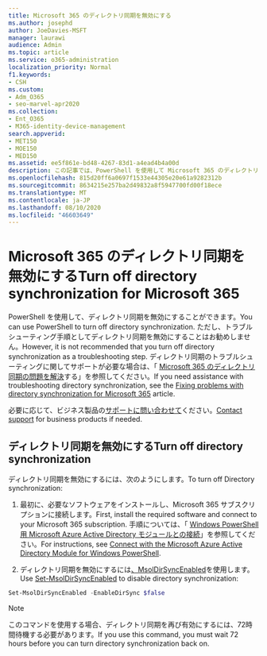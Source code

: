 ```yaml
---
title: Microsoft 365 のディレクトリ同期を無効にする
ms.author: josephd
author: JoeDavies-MSFT
manager: laurawi
audience: Admin
ms.topic: article
ms.service: o365-administration
localization_priority: Normal
f1.keywords:
- CSH
ms.custom:
- Adm_O365
- seo-marvel-apr2020
ms.collection:
- Ent_O365
- M365-identity-device-management
search.appverid:
- MET150
- MOE150
- MED150
ms.assetid: ee5f861e-bd48-4267-83d1-a4ead4b4a00d
description: この記事では、PowerShell を使用して Microsoft 365 のディレクトリ同期を無効にする方法についての情報を確認します。
ms.openlocfilehash: 815d20ff6a0697f1533e44305e20e61a9282312b
ms.sourcegitcommit: 8634215e257ba2d49832a8f5947700fd00f18ece
ms.translationtype: MT
ms.contentlocale: ja-JP
ms.lasthandoff: 08/10/2020
ms.locfileid: "46603649"
---
```

# <a name="turn-off-directory-synchronization-for-microsoft-365"></a><span data-ttu-id="7dbfe-103">Microsoft 365 のディレクトリ同期を無効にする</span><span class="sxs-lookup"><span data-stu-id="7dbfe-103">Turn off directory synchronization for Microsoft 365</span></span>
<span data-ttu-id="7dbfe-104">PowerShell を使用して、ディレクトリ同期を無効にすることができます。</span><span class="sxs-lookup"><span data-stu-id="7dbfe-104">You can use PowerShell to turn off directory synchronization.</span></span> <span data-ttu-id="7dbfe-105">ただし、トラブルシューティング手順としてディレクトリ同期を無効にすることはお勧めしません。</span><span class="sxs-lookup"><span data-stu-id="7dbfe-105">However, it is not recommended that you turn off directory synchronization as a troubleshooting step.</span></span> <span data-ttu-id="7dbfe-106">ディレクトリ同期のトラブルシューティングに関してサポートが必要な場合は、「 [Microsoft 365 のディレクトリ同期の問題を解決](fix-problems-with-directory-synchronization.md)する」を参照してください。</span><span class="sxs-lookup"><span data-stu-id="7dbfe-106">If you need assistance with troubleshooting directory synchronization, see the [Fixing problems with directory synchronization for Microsoft 365](fix-problems-with-directory-synchronization.md) article.</span></span> 
  
<span data-ttu-id="7dbfe-107">必要に応じて、ビジネス製品の[サポートに問い合わせて](https://support.office.com/article/32a17ca7-6fa0-4870-8a8d-e25ba4ccfd4b)ください。</span><span class="sxs-lookup"><span data-stu-id="7dbfe-107">[Contact support](https://support.office.com/article/32a17ca7-6fa0-4870-8a8d-e25ba4ccfd4b) for business products if needed.</span></span>
  
## <a name="turn-off-directory-synchronization"></a><span data-ttu-id="7dbfe-108">ディレクトリ同期を無効にする</span><span class="sxs-lookup"><span data-stu-id="7dbfe-108">Turn off directory synchronization</span></span>  
<span data-ttu-id="7dbfe-109">ディレクトリ同期を無効にするには、次のようにします。</span><span class="sxs-lookup"><span data-stu-id="7dbfe-109">To turn off Directory synchronization:</span></span>
  
1. <span data-ttu-id="7dbfe-110">最初に、必要なソフトウェアをインストールし、Microsoft 365 サブスクリプションに接続します。</span><span class="sxs-lookup"><span data-stu-id="7dbfe-110">First, install the required software and connect to your Microsoft 365 subscription.</span></span> <span data-ttu-id="7dbfe-111">手順については、「 [Windows PowerShell 用 Microsoft Azure Active Directory モジュールとの接続](https://docs.microsoft.com/office365/enterprise/powershell/connect-to-office-365-powershell#connect-with-the-microsoft-azure-active-directory-module-for-windows-powershell)」を参照してください。</span><span class="sxs-lookup"><span data-stu-id="7dbfe-111">For instructions, see [Connect with the Microsoft Azure Active Directory Module for Windows PowerShell](https://docs.microsoft.com/office365/enterprise/powershell/connect-to-office-365-powershell#connect-with-the-microsoft-azure-active-directory-module-for-windows-powershell).</span></span>
    
2. <span data-ttu-id="7dbfe-112">ディレクトリ同期を無効にするには[、MsolDirSyncEnabled](https://go.microsoft.com/fwlink/p/?LinkId=821939)を使用します。</span><span class="sxs-lookup"><span data-stu-id="7dbfe-112">Use [Set-MsolDirSyncEnabled](https://go.microsoft.com/fwlink/p/?LinkId=821939) to disable directory synchronization:</span></span> 
    
  ```powershell
  Set-MsolDirSyncEnabled -EnableDirSync $false
  ```

>[!Note]
><span data-ttu-id="7dbfe-113">このコマンドを使用する場合、ディレクトリ同期を再び有効にするには、72時間待機する必要があります。</span><span class="sxs-lookup"><span data-stu-id="7dbfe-113">If you use this command, you must wait 72 hours before you can turn directory synchronization back on.</span></span>
>
 
